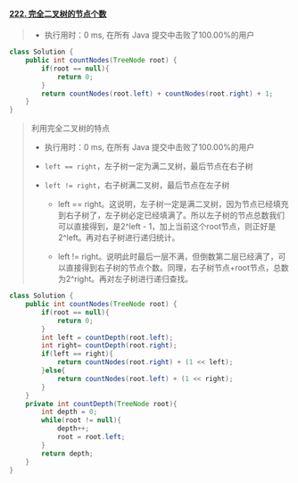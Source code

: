 #### [222. 完全二叉树的节点个数](https://leetcode-cn.com/problems/count-complete-tree-nodes/)

> - 执行用时：0 ms, 在所有 Java 提交中击败了100.00%的用户

```java
class Solution {
    public int countNodes(TreeNode root) {
        if(root == null){
            return 0;
        }
        return countNodes(root.left) + countNodes(root.right) + 1;
    }
}
```

> 利用完全二叉树的特点
>
> - 执行用时：0 ms, 在所有 Java 提交中击败了100.00%的用户
>
> - `left == right`，左子树一定为满二叉树，最后节点在右子树
>
> - `left != right`，右子树满二叉树，最后节点在左子树
>
>   - left == right。这说明，左子树一定是满二叉树，因为节点已经填充到右子树了，左子树必定已经填满了。所以左子树的节点总数我们可以直接得到，是2^left - 1，加上当前这个root节点，则正好是2^left。再对右子树进行递归统计。
>
>   - left != right。说明此时最后一层不满，但倒数第二层已经满了，可以直接得到右子树的节点个数。同理，右子树节点+root节点，总数为2^right。再对左子树进行递归查找。
>
> 

```java
class Solution {
    public int countNodes(TreeNode root) {
        if(root == null){
            return 0;
        }
        int left = countDepth(root.left);
        int right= countDepth(root.right);
        if(left == right){
            return countNodes(root.right) + (1 << left);
        }else{
            return countNodes(root.left) + (1 << right);
        }
    }
    private int countDepth(TreeNode root){
        int depth = 0;
        while(root != null){
            depth++;
            root = root.left;
        }
        return depth;
    }
}
```


